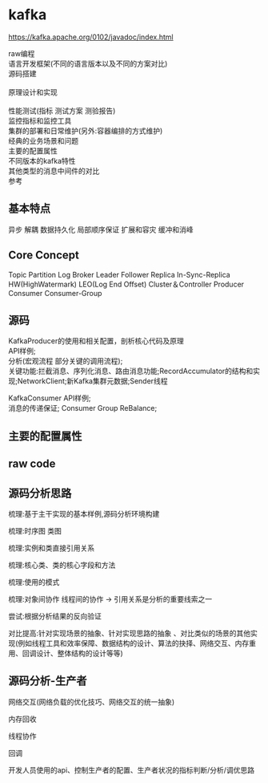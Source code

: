 # kafka

https://kafka.apache.org/0102/javadoc/index.html

raw编程 <br> 
语言开发框架(不同的语言版本以及不同的方案对比) <br>
源码搭建 <br>  
原理设计和实现 <br>  
性能测试(指标 测试方案 测验报告) <br>
监控指标和监控工具 <br>
集群的部署和日常维护(另外:容器编排的方式维护) <br> 
经典的业务场景和问题 <br>
主要的配置属性 <br>
不同版本的kafka特性 <br>
其他类型的消息中间件的对比 <br>
参考 <br>


## 基本特点

异步 解耦 数据持久化 局部顺序保证 扩展和容灾 缓冲和消峰


## Core Concept
Topic Partition Log
Broker
Leader Follower Replica  In-Sync-Replica 
HW(HighWatermark) LEO(Log End Offset)
Cluster＆Controller
Producer Consumer Consumer-Group


## 源码

KafkaProducer的使用和相关配置，剖析核心代码及原理<br>
API样例;<br>
分析(宏观流程 部分关键的调用流程);<br>
关键功能:拦截消息、序列化消息、路由消息功能;RecordAccumulator的结构和实现;NetworkClient;新Kafka集群元数据;Sender线程 <br>

KafkaConsumer
API样例;<br>
消息的传递保证;  Consumer Group ReBalance;



## 主要的配置属性



## raw code

## 源码分析思路
梳理:基于主干实现的基本样例,源码分析环境构建

梳理:时序图 类图 

梳理:实例和类直接引用关系 

梳理:核心类、类的核心字段和方法

梳理:使用的模式

梳理:对象间协作 线程间的协作  -> 引用关系是分析的重要线索之一

尝试:根据分析结果的反向验证

对比提高:针对实现场景的抽象、针对实现思路的抽象 、对比类似的场景的其他实现(例如线程工具和效率保障、数据结构的设计、算法的抉择、网络交互、内存重用、回调设计、整体结构的设计等等)


## 源码分析-生产者

网络交互(网络负载的优化技巧、网络交互的统一抽象)

内存回收

线程协作

回调

开发人员使用的api、控制生产者的配置、生产者状况的指标判断/分析/调优思路








